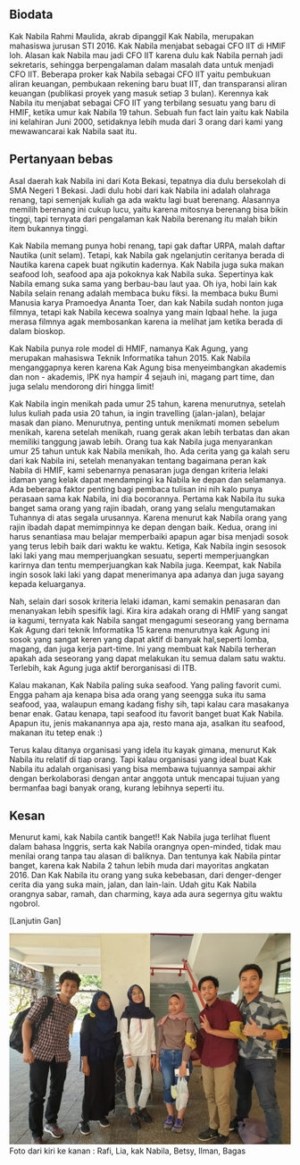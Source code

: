 ## Biodata

Kak Nabila Rahmi Maulida, akrab dipanggil Kak Nabila, merupakan mahasiswa jurusan STI 2016. Kak Nabila menjabat sebagai CFO IIT di HMIF loh. Alasan kak Nabila mau jadi CFO IIT karena dulu kak Nabila pernah jadi sekretaris, sehingga berpengalaman dalam masalah data untuk menjadi CFO IIT. Beberapa proker kak Nabila sebagai CFO IIT yaitu pembukuan aliran keuangan, pembukaan rekening baru buat IIT, dan transparansi aliran keuangan (publikasi proyek yang masuk setiap 3 bulan). Kerennya kak Nabila itu menjabat sebagai CFO IIT yang terbilang sesuatu yang baru di HMIF, ketika umur kak Nabila 19 tahun. Sebuah fun fact lain yaitu kak Nabila ini kelahiran Juni
2000, setidaknya lebih muda dari 3 orang dari kami yang mewawancarai kak Nabila saat itu.

## Pertanyaan bebas

Asal daerah kak Nabila ini dari Kota Bekasi, tepatnya dia dulu bersekolah di SMA Negeri 1 Bekasi. Jadi dulu hobi dari kak Nabila ini adalah olahraga renang, tapi semenjak kuliah ga ada waktu lagi buat berenang. Alasannya memilih berenang ini cukup lucu, yaitu karena mitosnya berenang bisa bikin tinggi, tapi ternyata dari pengalaman kak Nabila berenang itu malah bikin item bukannya tinggi.

Kak Nabila memang punya hobi renang, tapi gak daftar URPA, malah daftar Nautika (unit selam). Tetapi, kak Nabila gak ngelanjutin ceritanya
berada di Nautika karena capek buat ngikutin kadernya. Kak Nabila juga suka makan seafood loh, seafood apa aja pokoknya kak Nabila suka.
Sepertinya kak Nabila emang suka sama yang berbau-bau laut yaa. Oh iya, hobi lain kak Nabila selain renang adalah membaca buku fiksi. Ia membaca buku Bumi Manusia karya Pramoedya Ananta Toer, dan kak Nabila sudah nonton juga filmnya, tetapi kak Nabila kecewa soalnya yang main Iqbaal hehe. Ia juga merasa filmnya agak membosankan karena ia melihat jam ketika berada di dalam bioskop.

Kak Nabila punya role model di HMIF, namanya Kak Agung, yang merupakan mahasiswa Teknik Informatika tahun 2015. Kak Nabila menganggapnya keren karena Kak Agung bisa menyeimbangkan akademis dan non - akademis, IPK nya hampir 4 sejauh ini, magang part time, dan juga selalu mendorong diri hingga limit!

Kak Nabila ingin menikah pada umur 25 tahun, karena menurutnya, setelah lulus kuliah pada usia 20 tahun, ia ingin travelling (jalan-jalan), belajar masak dan piano. Menurutnya, penting untuk menikmati momen sebelum menikah, karena setelah menikah, ruang gerak akan lebih terbatas dan akan memiliki tanggung jawab lebih. Orang tua kak Nabila juga menyarankan umur 25 tahun untuk kak Nabila menikah, lho.
Ada cerita yang ga kalah seru dari kak Nabila ini, setelah menanyakan tentang bagaimana peran kak Nabila di HMIF, kami sebenarnya penasaran juga dengan kriteria lelaki idaman yang kelak dapat mendampingi ka Nabila ke depan dan selamanya. Ada beberapa faktor penting bagi pembaca tulisan ini nih kalo punya perasaan sama kak Nabila, ini dia bocorannya. Pertama kak Nabila itu suka banget sama orang yang rajin ibadah, orang yang selalu mengutamakan Tuhannya di atas segala urusannya. Karena menurut kak Nabila orang yang rajin ibadah dapat memimpinnya ke depan dengan baik. Kedua, orang ini harus senantiasa mau belajar memperbaiki apapun agar bisa menjadi sosok yang terus lebih baik dari waktu ke waktu. Ketiga, Kak Nabila ingin sesosok laki laki yang mau memperjuangkan sesuatu, seperti memperjuangkan karirnya dan tentu memperjuangkan kak Nabila juga. Keempat, kak Nabila ingin sosok laki laki yang dapat menerimanya apa adanya dan juga sayang kepada keluarganya.

Nah, selain dari sosok kriteria lelaki idaman, kami semakin penasaran dan menanyakan lebih spesifik lagi. Kira kira adakah orang di HMIF yang sangat ia kagumi, ternyata kak Nabila sangat mengagumi seseorang yang bernama Kak Agung dari teknik Informatika 15 karena menurutnya kak Agung ini sosok yang sangat keren yang dapat aktif di banyak hal,seperti lomba, magang, dan juga kerja part-time. Ini yang membuat kak Nabila terheran apakah ada seseorang yang dapat melakukan itu semua dalam satu waktu. Terlebih, kak Agung juga aktif berorganisasi di ITB.

Kalau makanan, Kak Nabila paling suka seafood. Yang paling favorit cumi. Engga paham aja kenapa bisa ada orang yang seengga suka itu sama seafood, yaa, walaupun emang kadang fishy sih, tapi kalau cara masakanya benar enak. Gatau kenapa, tapi seafood itu favorit banget buat Kak Nabila. Apapun itu, jenis makanannya apa aja, resto mana aja, asalkan itu seafood, makanan itu tetep enak :)

Terus kalau ditanya organisasi yang idela itu kayak gimana, menurut Kak Nabila itu relatif di tiap orang. Tapi kalau organisasi yang ideal buat Kak Nabila itu adalah organisasi yang bisa membawa tujuannya sampai akhir dengan berkolaborasi dengan antar anggota untuk mencapai tujuan yang bermanfaa bagi banyak orang, kurang lebihnya seperti itu.

## Kesan

Menurut kami, kak Nabila cantik banget!! Kak Nabila juga terlihat fluent dalam bahasa Inggris, serta kak Nabila orangnya open-minded, tidak mau menilai orang tanpa tau alasan di baliknya. Dan tentunya kak Nabila pintar banget, karena kak Nabila 2 tahun lebih muda dari mayoritas angkatan 2016. Dan Kak Nabila itu orang yang suka kebebasan, dari denger-denger cerita dia yang suka main, jalan, dan lain-lain. Udah gitu Kak Nabila orangnya sabar, ramah, dan charming, kaya ada aura segernya gitu waktu ngobrol.

[Lanjutin Gan]

![alert](Jumat1100-1200.jpg)
Foto dari kiri ke kanan : Rafi, Lia, kak Nabila, Betsy, Ilman, Bagas
